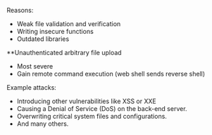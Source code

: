 Reasons:
- Weak file validation and verification
- Writing insecure functions
- Outdated libraries

**Unauthenticated arbitrary file upload
- Most severe
- Gain remote command execution (web shell sends reverse shell)

Example attacks:
- Introducing other vulnerabilities like XSS or XXE
- Causing a Denial of Service (DoS) on the back-end server.
- Overwriting critical system files and configurations.
- And many others.
